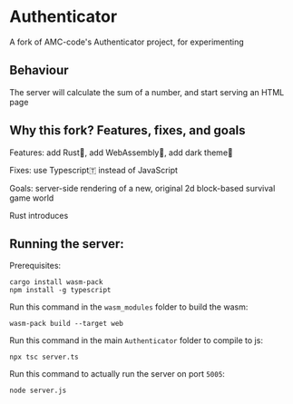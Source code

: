 # Authenticator

A fork of AMC-code's Authenticator project, for experimenting

## Behaviour

The server will calculate the sum of a number, and start serving an HTML page

## Why this fork? Features, fixes, and goals

Features: add Rust🦀, add WebAssembly🧩, add dark theme🌙

Fixes: use Typescript🇹 instead of JavaScript

Goals: server-side rendering of a new, original 2d block-based survival game world

Rust introduces 

## Running the server:

Prerequisites:
```
cargo install wasm-pack
npm install -g typescript
```

Run this command in the `wasm_modules` folder to build the wasm:
```
wasm-pack build --target web
```

Run this command in the main `Authenticator` folder to compile to js:
```
npx tsc server.ts
```

Run this command to actually run the server on port `5005`:
```
node server.js
```
